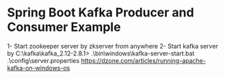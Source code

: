 # Spring Boot Kafka Producer and Consumer Example
1- Start zookeeper server by zkserver from anywhere
2- Start kafka server by C:\kafka\kafka_2.12-2.8.1> .\bin\windows\kafka-server-start.bat .\config\server.properties
https://dzone.com/articles/running-apache-kafka-on-windows-os



